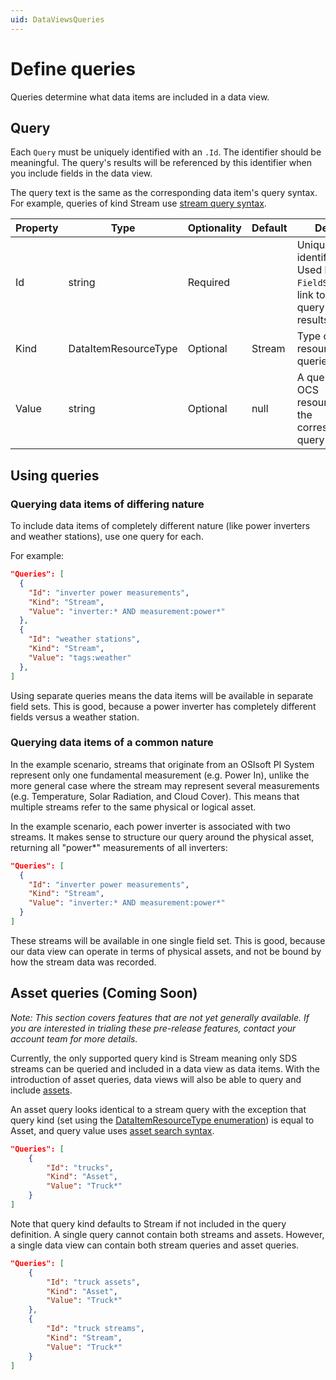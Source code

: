 ```yaml
---
uid: DataViewsQueries
---
```


# Define queries

Queries determine what data items are included in a data view.

## Query

Each `Query` must be uniquely identified with an `.Id`. The identifier should be meaningful. The query's results will be referenced by this identifier when you include fields in the data view.

The query text is the same as the corresponding data item's query syntax. For example, queries of kind Stream use [stream query syntax](xref:sdsSearching).

|Property| Type | Optionality  | Default  | Details |
|--|--|--|--|--|
| Id  | string | Required |  | Unique identifier. Used by `FieldSet` to link to the query's results. |
| Kind  | DataItemResourceType | Optional | Stream | Type of resource to be queried. |
| Value | string | Optional | null | A query for OCS resources in the corresponding query syntax.

## Using queries

### Querying data items of differing nature
To include data items of completely different nature (like power inverters and weather stations), use one query for each. 

For example:
```json
"Queries": [
  {
    "Id": "inverter power measurements",
    "Kind": "Stream",
    "Value": "inverter:* AND measurement:power*"
  },
  {
    "Id": "weather stations",
    "Kind": "Stream",
    "Value": "tags:weather"
  },
]
```
Using separate queries means the data items will be available in separate field sets. This is good, because a power inverter has completely different fields versus a weather station.

### Querying data items of a common nature
In the example scenario, streams that originate from an OSIsoft PI System represent only one fundamental measurement (e.g. Power In), unlike the more general case where the stream may represent several measurements (e.g. Temperature, Solar Radiation, and Cloud Cover). This means that multiple streams refer to the same physical or logical asset. 

In the example scenario, each power inverter is associated with two streams. It makes sense to structure our query around the physical asset, returning all "power*" measurements of all inverters:
```json
"Queries": [
  {
    "Id": "inverter power measurements",
    "Kind": "Stream",
    "Value": "inverter:* AND measurement:power*"
  }
]
```

These streams will be available in one single field set. This is good, because our data view can operate in terms of physical assets, and not be bound by how the stream data was recorded.

## Asset queries (Coming Soon)
*Note: This section covers features that are not yet generally available. If you are interested in trialing these pre-release features, contact your account team for more details.*

Currently, the only supported query kind is Stream meaning only SDS streams can be queried and included in a data view as data items. With the introduction of asset queries, data views will also be able to query and include [assets](xref:AssetsProperties).

An asset query looks identical to a stream query with the exception that query kind (set using the [DataItemResourceType enumeration](xref:DataViewsQuickStartDefine#dataitemresourcetype-enumeration)) is equal to Asset, and query value uses [asset search syntax](xref:AssetsSearchAPI).

```json
"Queries": [
    {
        "Id": "trucks",
        "Kind": "Asset",
        "Value": "Truck*"
    }
]
```

Note that query kind defaults to Stream if not included in the query definition. A single query cannot contain both streams and assets. However, a single data view can contain both stream queries and asset queries.

```json
"Queries": [
    {
        "Id": "truck assets",
        "Kind": "Asset",
        "Value": "Truck*"
    },
    {
        "Id": "truck streams",
        "Kind": "Stream",
        "Value": "Truck*"
    }
]
```
